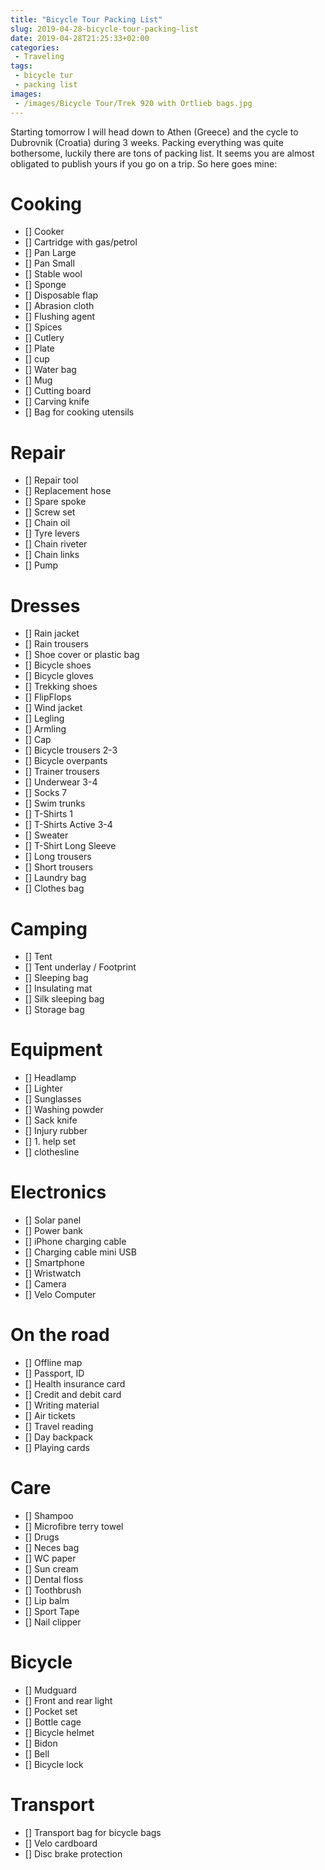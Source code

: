```yaml
---
title: "Bicycle Tour Packing List"
slug: 2019-04-28-bicycle-tour-packing-list
date: 2019-04-28T21:25:33+02:00
categories:
 - Traveling
tags:
 - bicycle tur
 - packing list
images:
 - /images/Bicycle Tour/Trek 920 with Ortlieb bags.jpg
---
```


Starting tomorrow I will head down to Athen (Greece) and the cycle to Dubrovnik (Croatia) during 3 weeks. Packing everything was quite bothersome, luckily there are tons of packing list. It seems you are almost obligated to publish yours if you go on a trip. So here goes mine:
<!--more-->

# Cooking

- [] Cooker  
- [] Cartridge with gas/petrol  
- [] Pan Large  
- [] Pan Small  
- [] Stable wool  
- [] Sponge  
- [] Disposable flap  
- [] Abrasion cloth  
- [] Flushing agent  
- [] Spices  
- [] Cutlery  
- [] Plate  
- [] cup  
- [] Water bag  
- [] Mug  
- [] Cutting board
- [] Carving knife
- [] Bag for cooking utensils  

# Repair

- [] Repair tool  
- [] Replacement hose  
- [] Spare spoke  
- [] Screw set  
- [] Chain oil  
- [] Tyre levers  
- [] Chain riveter  
- [] Chain links  
- [] Pump  

# Dresses

- [] Rain jacket  
- [] Rain trousers  
- [] Shoe cover or plastic bag  
- [] Bicycle shoes  
- [] Bicycle gloves  
- [] Trekking shoes  
- [] FlipFlops  
- [] Wind jacket  
- [] Legling  
- [] Armling  
- [] Cap  
- [] Bicycle trousers 2-3  
- [] Bicycle overpants  
- [] Trainer trousers  
- [] Underwear 3-4  
- [] Socks 7  
- [] Swim trunks  
- [] T-Shirts 1  
- [] T-Shirts Active 3-4  
- [] Sweater  
- [] T-Shirt Long Sleeve  
- [] Long trousers  
- [] Short trousers  
- [] Laundry bag  
- [] Clothes bag  

# Camping

- [] Tent  
- [] Tent underlay / Footprint  
- [] Sleeping bag  
- [] Insulating mat  
- [] Silk sleeping bag  
- [] Storage bag  

# Equipment

- [] Headlamp  
- [] Lighter  
- [] Sunglasses  
- [] Washing powder  
- [] Sack knife  
- [] Injury rubber  
- [] 1. help set  
- [] clothesline  

# Electronics

- [] Solar panel  
- [] Power bank  
- [] iPhone charging cable  
- [] Charging cable mini USB  
- [] Smartphone  
- [] Wristwatch  
- [] Camera  
- [] Velo Computer

# On the road

- [] Offline map  
- [] Passport, ID  
- [] Health insurance card  
- [] Credit and debit card  
- [] Writing material  
- [] Air tickets  
- [] Travel reading  
- [] Day backpack  
- [] Playing cards  

# Care

- [] Shampoo  
- [] Microfibre terry towel  
- [] Drugs  
- [] Neces bag  
- [] WC paper  
- [] Sun cream  
- [] Dental floss  
- [] Toothbrush  
- [] Lip balm  
- [] Sport Tape  
- [] Nail clipper  

# Bicycle

- [] Mudguard  
- [] Front and rear light  
- [] Pocket set  
- [] Bottle cage  
- [] Bicycle helmet  
- [] Bidon  
- [] Bell  
- [] Bicycle lock  

# Transport

- [] Transport bag for bicycle bags  
- [] Velo cardboard  
- [] Disc brake protection  